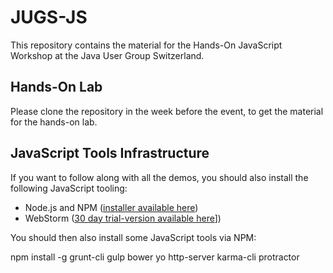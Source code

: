 # JUGS-JS

This repository contains the material for the Hands-On JavaScript Workshop at the Java User Group Switzerland.

## Hands-On Lab
Please clone the repository in the week before the event, to get the material for the hands-on lab.

## JavaScript Tools Infrastructure
If you want to follow along with all the demos, you should also install the following JavaScript tooling:

- Node.js and NPM ([installer available here](https://nodejs.org/))
- WebStorm ([30 day trial-version available here](https://www.jetbrains.com/webstorm/)])

You should then also install some JavaScript tools via NPM:

  npm install -g grunt-cli gulp bower yo http-server karma-cli protractor


